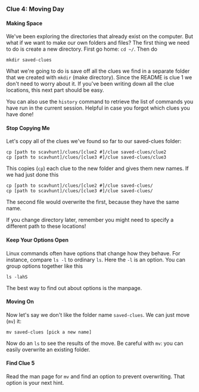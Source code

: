 ### Clue 4: Moving Day ###

#### Making Space ####

We've been exploring the directories that already exist on the computer. But
what if we want to make our own folders and files? The first thing we need to
do is create a new directory. First go home: `cd ~/`. Then do

    mkdir saved-clues

What we're going to do is save off all the clues we find in a separate folder
that we created with `mkdir` (make directory). Since the README is clue 1 we
don't need to worry about it. If you've been writing down all the clue
locations, this next part should be easy.

You can also use the `history` command to retrieve the list of commands you
have run in the current session. Helpful in case you forgot which clues you 
have done!

#### Stop Copying Me ####

Let's copy all of the clues we've found so far to our saved-clues folder:

    cp [path to scavhunt]/clues/[clue2 #]/clue saved-clues/clue2
    cp [path to scavhunt]/clues/[clue3 #]/clue saved-clues/clue3

This copies (`cp`) each clue to the new folder and gives them new names. If we
had just done this

    cp [path to scavhunt]/clues/[clue2 #]/clue saved-clues/
    cp [path to scavhunt]/clues/[clue3 #]/clue saved-clues/

The second file would overwrite the first, because they have the same name.

If you change directory later, remember you might need to specify a different
path to these locations!

#### Keep Your Options Open ####

Linux commands often have options that change how they behave. For instance,
compare `ls -l` to ordinary `ls`. Here the `-l` is an option. You can group 
options together like this

    ls -lahS
    
The best way to find out about options is the manpage.

#### Moving On ####

Now let's say we don't like the folder name `saved-clues`. We can just move
(`mv`) it:

    mv saved-clues [pick a new name]

Now do an `ls` to see the results of the move. Be careful with `mv`: you can
easily overwrite an existing folder. 

#### Find Clue 5 ####

Read the man page for `mv` and find an
option to prevent overwriting. That option is your next hint.
